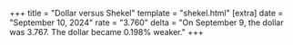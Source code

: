 +++
title = "Dollar versus Shekel"
template = "shekel.html"
[extra]
date = "September 10, 2024"
rate = "3.760"
delta = "On September  9, the dollar was 3.767. The dollar became 0.198% weaker."
+++
